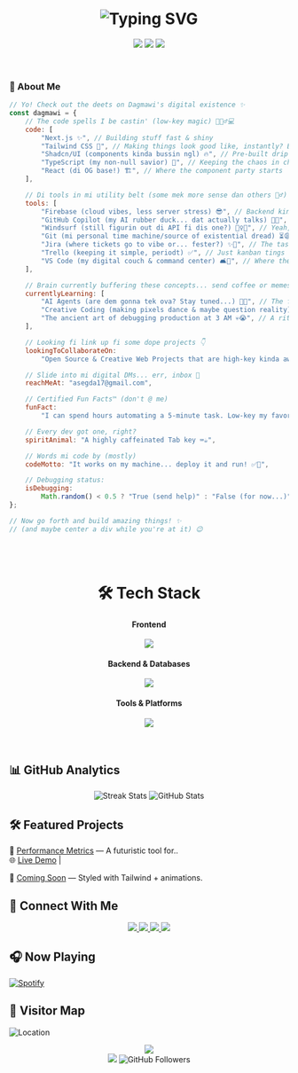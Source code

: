 <h1 align="center">
  <img src="https://readme-typing-svg.demolab.com/?font=Orbitron&size=30&pause=1000&color=1AF7DC&center=true&vCenter=true&width=650&lines=Wah+gwaan+👋+Mi+a+Dagmawi!;Tryna+fix+dis+code+yah;Mi+code+a+run+but+mi+nuh+ask+how!;After+all+di+learnin;+mi+still+google+how+fi+center+a+div" alt="Typing SVG" />
</h1>

<div align="center">
  <img src="https://img.shields.io/badge/Code-Artistic-informational?style=for-the-badge&logo=codereview&color=1af7dc">
  <img src="https://img.shields.io/badge/Coffee-Fueled-9B59B6?style=for-the-badge&logo=buymeacoffee&logoColor=white">
  <img src="https://img.shields.io/badge/Brain-Never%20Sleeps-F1C40F?style=for-the-badge&logo=thinkpad">
</div>

<br>
<br>

### 🧠 About Me

```javascript
// Yo! Check out the deets on Dagmawi's digital existence ✨
const dagmawi = {
	// The code spells I be castin' (low-key magic) 🧙🏽‍♂️💻
	code: [
		"Next.js ✨", // Building stuff fast & shiny
		"Tailwind CSS 💨", // Making things look good like, instantly? Bet.
		"Shadcn/UI (components kinda bussin ngl) 🔥", // Pre-built drip
		"TypeScript (my non-null savior) 🙏", // Keeping the chaos in check
		"React (di OG base!) 🏗️", // Where the component party starts
	],

	// Di tools in mi utility belt (some mek more sense dan others 🤷‍♂️)
	tools: [
		"Firebase (cloud vibes, less server stress) 😎", // Backend kinda easy mode
		"GitHub Copilot (my AI rubber duck... dat actually talks) 🤖🦆", // Pair programming level up
		"Windsurf (still figurin out di API fi dis one?) 🏄‍♀️🤔", // Yeah, how dis get in di stack?
		"Git (mi personal time machine/source of existential dread) ⏳😩", // Commit, push, pray
		"Jira (where tickets go to vibe or... fester?) ✨🎫", // The task graveyard?
		"Trello (keeping it simple, periodt) ✅", // Just kanban tings
		"VS Code (my digital couch & command center) 🛋️🚀", // Where the actual work work happens
	],

	// Brain currently buffering these concepts... send coffee or memes
	currentlyLearning: [
		"AI Agents (are dem gonna tek ova? Stay tuned...) 🤖👀", // The future is confusingly lit
		"Creative Coding (making pixels dance & maybe question reality) 🎨✨", // Art + Code =🤯
		"The ancient art of debugging production at 3 AM 💀😭", // A rite of passage
	],

	// Looking fi link up fi some dope projects 👇
	lookingToCollaborateOn:
		"Open Source & Creative Web Projects that are high-key kinda awesome 😎",

	// Slide into mi digital DMs... err, inbox 📧
	reachMeAt: "asegda17@gmail.com",

	// Certified Fun Facts™️ (don't @ me)
	funFact:
		"I can spend hours automating a 5-minute task. Low-key my favorite pastime. 😂💯",

	// Every dev got one, right?
	spiritAnimal: "A highly caffeinated Tab key ⌨️☕️",

	// Words mi code by (mostly)
	codeMotto: "It works on my machine... deploy it and run! ✅🚀",

	// Debugging status:
	isDebugging:
		Math.random() < 0.5 ? "True (send help)" : "False (for now...)", // A philosophical state
};

// Now go forth and build amazing things! ✨
// (and maybe center a div while you're at it) 😉
```

<br>
<br>

<div align="center">
  <h1>🛠️ Tech Stack</h1>
  
  <h4>Frontend</h4>
  <img src="https://skillicons.dev/icons?i=html,css,sass,tailwind,js,ts,react,nextjs,redux&theme=dark" />
  
  <h4>Backend & Databases</h4>
  <img src="https://skillicons.dev/icons?i=nodejs,express,mongodb,firebase,prisma,jest&theme=dark" />
  
  <h4>Tools & Platforms</h4>
  <img src="https://skillicons.dev/icons?i=git,gitlab,vscode,figma,obsidian,notion,linux,windows,md&theme=dark" />
</div>

<br>
<br>

## 📊 GitHub Analytics

<p align="center">
  <img src="https://github-readme-streak-stats.herokuapp.com?user=DMawi17&theme=tokyonight&hide_border=true" alt="Streak Stats"/>
  <img src="https://github-readme-stats.vercel.app/api?username=DMawi17&show_icons=true&theme=tokyonight&hide_border=true" alt="GitHub Stats"/>
</p>

## 🛠 Featured Projects

🚀 [Performance Metrics](https://github.com/DMawi17/project1) — A futuristic tool for..  
🌐 [Live Demo](https://project1.vercel.app) | 

🧩 [Coming Soon](https://github.com/DMawi17/ui-kit) — Styled with Tailwind + animations.  

## 📡 Connect With Me

<div align="center">
  <a href="https://linkedin.com/in/dmawi17">
    <img src="https://img.shields.io/badge/-LinkedIn-0A66C2?style=for-the-badge&logo=linkedin&logoColor=white" />
  </a>
  <a href="https://twitter.com/dmawi17">
    <img src="https://img.shields.io/badge/-Twitter-1DA1F2?style=for-the-badge&logo=twitter&logoColor=white" />
  </a>
  <a href="https://dmawi.dev">
    <img src="https://img.shields.io/badge/-Portfolio-00F0FF?style=for-the-badge&logo=vercel&logoColor=white" />
  </a>
  <a href="mailto:asegda17@gmail.com">
    <img src="https://img.shields.io/badge/-Email-EA4335?style=for-the-badge&logo=gmail&logoColor=white" />
  </a>
</div>

## 🎧 Now Playing

[![Spotify](https://img.shields.io/badge/Spotify-Listening%20to%20Music-1DB954?style=for-the-badge&logo=spotify&logoColor=white)](https://open.spotify.com/user/your-spotify-username)

## 🌠 Visitor Map

![Location](https://img.shields.io/badge/Location-Addis_Ababa,_Ethiopia-00F0FF?style=for-the-badge&logo=mapbox&logoColor=white)

<div align="center">
  <img src="https://capsule-render.vercel.app/api?type=waving&color=00F0FF&height=120&section=footer&text=💡%20“Code%20is%20poetry%20-%20let’s%20build%20galaxies%20with%20it.”&fontSize=30&fontColor=0ff" />
</div>

<!-- Dynamic Counter -->
<div align="center">
  <img src="https://komarev.com/ghpvc/?username=DMawi17&label=Stellar+Visitors&color=00F0FF&style=flat" />
  <img src="https://img.shields.io/github/followers/DMawi17?label=Followers&style=social" alt="GitHub Followers">
</div>
